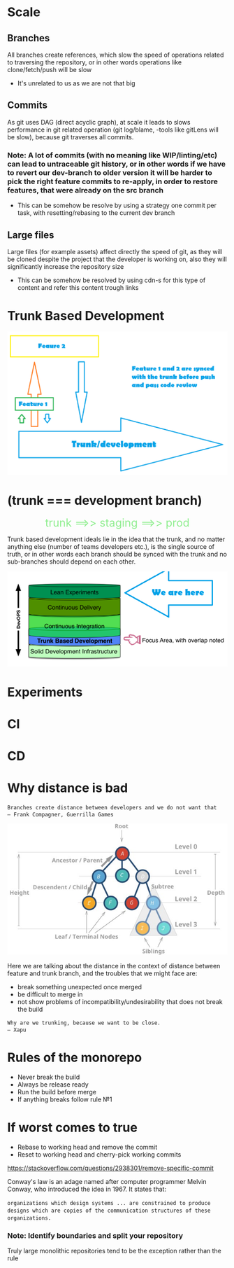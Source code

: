 # Scale

## Branches

 All branches create references, which slow the speed of operations related to traversing the repository, or in other words operations like clone/fetch/push will be slow
 - It's unrelated to us as we are not that big

## Commits

As git uses DAG (direct acyclic graph), at scale it leads to slows performance in git related operation (git log/blame, -tools like gitLens will be slow), because git traverses all commits.

### Note: A lot of commits (with no meaning like WIP/linting/etc) can lead to untraceable git history, or in other words if we have to revert our dev-branch to older version it will be harder to pick the right feature commits to re-apply, in order to restore features, that were already on the src branch

* This can be somehow be resolve by using a strategy one commit per task, with resetting/rebasing to the current dev branch

## Large files

Large files (for example assets) affect directly the speed of git, as they will be cloned despite the project that the developer is working on, also they will significantly increase the repository size

* This can be somehow be resolved by using cdn-s for this type of content and refer this content trough links


# Trunk Based Development

![alt text](./trunk-basic.png)

# (trunk === development branch) 
  <span style="color:lightGreen; font-size:25px; display:flex; justify-content:center;">trunk ==>> staging ==>> prod</span>

Trunk based development ideals lie in the idea that the trunk, and no matter anything else (number of teams developers etc.), is the single source of truth, or in other words each branch should be synced with the trunk and no sub-branches should depend on each other.


![alt](DEV_OPS_Target.png)

# Experiments
# CI
# CD


# Why distance is bad

```
Branches create distance between developers and we do not want that
— Frank Compagner, Guerrilla Games
```

![alt](tree-parts.jpg)

Here we are talking about the distance in the context of distance between feature and trunk branch, and the troubles that we might face are:
 * break something unexpected once merged
 * be difficult to merge in
 * not show problems of incompatibility/undesirability that does not break the build


```
Why are we trunking, because we want to be close.
— Xapu
```


# Rules of the monorepo
 * Never break the build
 * Always be release ready
 * Run the build before merge
 * If anything breaks follow rule №1


# If worst comes to true

 * Rebase to working head and remove the commit
 * Reset to working head and cherry-pick working commits 

https://stackoverflow.com/questions/2938301/remove-specific-commit

Conway's law is an adage named after computer programmer Melvin Conway, who introduced the idea in 1967. It states that:

`
organizations which design systems ... are constrained to produce designs which are copies of the communication structures of these organizations.
`

### Note: Identify boundaries and split your repository

Truly large monolithic repositories tend to be the exception rather than the rule
